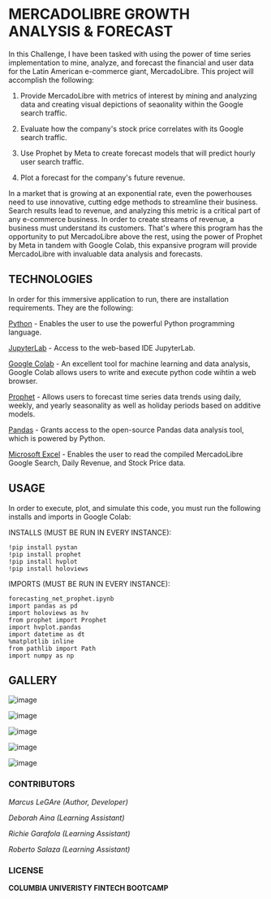 # MERCADOLIBRE GROWTH ANALYSIS & FORECAST

In this Challenge, I have been tasked with using the power of time series implementation to mine, analyze, and forecast the financial and user data for the Latin American e-commerce giant, MercadoLibre. This project will accomplish the following:

1. Provide MercadoLibre with metrics of interest by  mining and analyzing data and creating visual depictions of seaonality within the Google search traffic.

2. Evaluate how the company's stock price correlates with its Google search traffic.

3. Use Prophet by Meta to create forecast models that will predict hourly user search traffic.

4. Plot a forecast for the company's future revenue. 

In a market that is growing at an exponential rate, even the powerhouses need to use innovative, cutting edge methods to streamline their business. Search results lead to revenue, and analyzing this metric is a critical part of any e-commerce business. In order to create streams of revenue, a business must understand its customers. That's where this program has the opportunity to put MercadoLibre above the rest, using the power of Prophet by Meta in tandem with Google Colab, this expansive program will provide MercadoLibre with invaluable data analysis and forecasts. 

## TECHNOLOGIES

In order for this immersive application to run, there are installation requirements. They are the following:

[Python](https://www.python.org/downloads/) - Enables the user to use the powerful Python programming language.

[JupyterLab](https://jupyter.org/) - Access to the web-based IDE JupyterLab.  

[Google Colab](https://colab.research.google.com) - An excellent tool for machine learning and data analysis, Google Colab allows users to write and execute python code wihtin a web browser.

[Prophet](https://facebook.github.io/prophet/docs/installation.html) - Allows users to forecast time series data trends using daily, weekly, and yearly seasonality as well as holiday periods based on additive models.

[Pandas](https://pandas.pydata.org/) - Grants access to the open-source Pandas data analysis tool, which is powered by Python.

[Microsoft Excel](https://www.microsoft.com/en-us/microsoft-365/excel) - Enables the user to read the compiled MercadoLibre Google Search, Daily Revenue, and Stock Price data.

## USAGE

In order to execute, plot, and simulate this code, you must run the following installs and imports in Google Colab:

INSTALLS (MUST BE RUN IN EVERY INSTANCE):

```
!pip install pystan
!pip install prophet
!pip install hvplot
!pip install holoviews
```
IMPORTS (MUST BE RUN IN EVERY INSTANCE):

```
forecasting_net_prophet.ipynb
import pandas as pd
import holoviews as hv
from prophet import Prophet
import hvplot.pandas
import datetime as dt
%matplotlib inline
from pathlib import Path
import numpy as np
```

## GALLERY

![image](https://github.com/MLeGare29/M11_CHALLENGE/assets/127421460/51b1edc3-decd-445f-a625-3028cd36a313)

![image](https://github.com/MLeGare29/M11_CHALLENGE/assets/127421460/4c8f832c-0528-41c7-a8c7-0aae03669378)

![image](https://github.com/MLeGare29/M11_CHALLENGE/assets/127421460/a0160780-1d4a-442b-ad03-592faadc34eb)

![image](https://github.com/MLeGare29/M11_CHALLENGE/assets/127421460/fd7e9d72-415a-45b3-8b1e-61eb8e1968f5)

![image](https://github.com/MLeGare29/M11_CHALLENGE/assets/127421460/0a0323f4-97e2-4ca9-9096-3e6bc79e9ffa)


### CONTRIBUTORS

*Marcus LeGAre (Author, Developer)*

*Deborah Aina (Learning Assistant)*

*Richie Garafola (Learning Assistant)*

*Roberto Salaza (Learning Assistant)*

### LICENSE

**COLUMBIA UNIVERISTY FINTECH BOOTCAMP**
